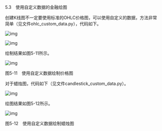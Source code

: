 5.3　使用自定义数据的金融绘图

创建K线图不一定要使用标准的OHLC价格图，可以使用自定义的数据，方法非常简单（见文件ohlc_custom_data.py），代码如下。

![img](https://cdn.nlark.com/yuque/0/2022/jpeg/21473765/1644303507862-08272be0-67c7-48fb-bdba-05d99785eb2d.jpeg)

![img](https://cdn.nlark.com/yuque/0/2022/jpeg/21473765/1644303508238-04b778cd-90e7-4928-9620-6e482333688a.jpeg)

绘制结果如图5-11所示。

![img](https://cdn.nlark.com/yuque/0/2022/jpeg/21473765/1644303508561-4f0d3fe0-9bbd-4aa7-a5af-368db436db67.jpeg)

图5-11　使用自定义数据绘制价格图

对于蜡烛图，代码如下（见文件candlestick_custom_data.py）。

![img](https://cdn.nlark.com/yuque/0/2022/jpeg/21473765/1644303508926-6b5f3231-6f6a-4c29-a671-e808594d8874.jpeg)

绘图结果如图5-12所示。

![img](https://cdn.nlark.com/yuque/0/2022/jpeg/21473765/1644303509312-fab0efa7-ea29-4489-a54a-821b82d15f6a.jpeg)

图5-12　使用自定义数据绘制蜡烛图
